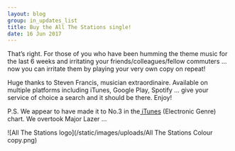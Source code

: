 ```yaml
---
layout: blog
group: in_updates_list
title: Buy the All The Stations single!
date: 16 Jun 2017
---
```

That’s right. For those of you who have been humming the theme music for the last 6 weeks and irritating your friends/colleagues/fellow commuters … now you can irritate them by playing your very own copy on repeat!

Huge thanks to Steven Francis, musician extraordinaire. Available on multiple platforms including iTunes, Google Play, Spotify … give your service of choice a search and it should be there. Enjoy!

P.S. We appear to have made it to No.3 in the[ iTunes](https://geo.itunes.apple.com/gb/album/all-the-stations-single/1246506526?app=music&pt=389995&at=10lt4K&ct=allthestations20170617) (Electronic Genre) chart. We overtook Major Lazer …

![All The Stations logo](/static/images/uploads/All The Stations Colour copy.png)


